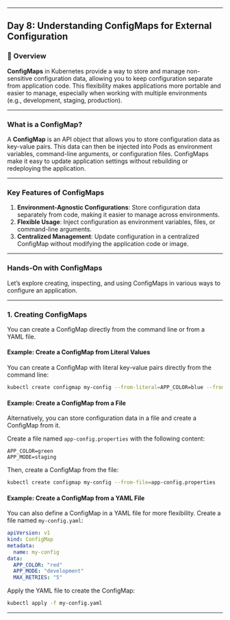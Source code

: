 ﻿---

## Day 8: Understanding ConfigMaps for External Configuration

### 📘 Overview

**ConfigMaps** in Kubernetes provide a way to store and manage non-sensitive configuration data, allowing you to keep configuration separate from application code. This flexibility makes applications more portable and easier to manage, especially when working with multiple environments (e.g., development, staging, production).

---

### What is a ConfigMap?

A **ConfigMap** is an API object that allows you to store configuration data as key-value pairs. This data can then be injected into Pods as environment variables, command-line arguments, or configuration files. ConfigMaps make it easy to update application settings without rebuilding or redeploying the application.

---

### Key Features of ConfigMaps

1. **Environment-Agnostic Configurations**: Store configuration data separately from code, making it easier to manage across environments.
2. **Flexible Usage**: Inject configuration as environment variables, files, or command-line arguments.
3. **Centralized Management**: Update configuration in a centralized ConfigMap without modifying the application code or image.

---

### Hands-On with ConfigMaps

Let’s explore creating, inspecting, and using ConfigMaps in various ways to configure an application.

---

### 1. Creating ConfigMaps

You can create a ConfigMap directly from the command line or from a YAML file.

#### Example: Create a ConfigMap from Literal Values

You can create a ConfigMap with literal key-value pairs directly from the command line:

```bash
kubectl create configmap my-config --from-literal=APP_COLOR=blue --from-literal=APP_MODE=production
```

#### Example: Create a ConfigMap from a File

Alternatively, you can store configuration data in a file and create a ConfigMap from it.

Create a file named `app-config.properties` with the following content:

```
APP_COLOR=green
APP_MODE=staging
```

Then, create a ConfigMap from the file:

```bash
kubectl create configmap my-config --from-file=app-config.properties
```

#### Example: Create a ConfigMap from a YAML File

You can also define a ConfigMap in a YAML file for more flexibility. Create a file named `my-config.yaml`:

```yaml
apiVersion: v1
kind: ConfigMap
metadata:
  name: my-config
data:
  APP_COLOR: "red"
  APP_MODE: "development"
  MAX_RETRIES: "5"
```

Apply the YAML file to create the ConfigMap:

```bash
kubectl apply -f my-config.yaml
```

---
